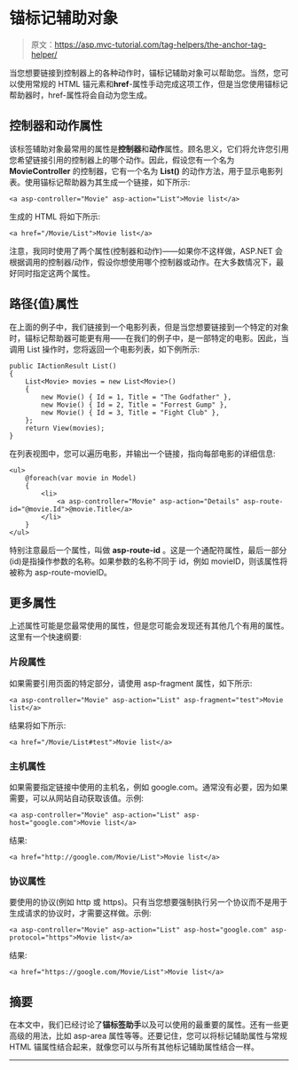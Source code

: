 # 锚标记辅助对象

> 原文：<https://asp.mvc-tutorial.com/tag-helpers/the-anchor-tag-helper/>

当您想要链接到控制器上的各种动作时，锚标记辅助对象可以帮助您。当然，您可以使用常规的 HTML 锚元素和**href**-属性手动完成这项工作，但是当您使用锚标记帮助器时，href-属性将会自动为您生成。

## 控制器和动作属性

该标签辅助对象最常用的属性是**控制器**和**动作**属性。顾名思义，它们将允许您引用您希望链接引用的控制器上的哪个动作。因此，假设您有一个名为 **MovieController** 的控制器，它有一个名为 **List()** 的动作方法，用于显示电影列表。使用锚标记帮助器为其生成一个链接，如下所示:

```
<a asp-controller="Movie" asp-action="List">Movie list</a>
```

生成的 HTML 将如下所示:

```
<a href="/Movie/List">Movie list</a>
```

<input type="hidden" name="IL_IN_ARTICLE">

注意，我同时使用了两个属性(控制器和动作)——如果你不这样做，ASP.NET 会根据调用的控制器/动作，假设你想使用哪个控制器或动作。在大多数情况下，最好同时指定这两个属性。

## 路径{值}属性

在上面的例子中，我们链接到一个电影列表，但是当您想要链接到一个特定的对象时，锚标记帮助器可能更有用——在我们的例子中，是一部特定的电影。因此，当调用 List 操作时，您将返回一个电影列表，如下例所示:

```
public IActionResult List()
{
	List<Movie> movies = new List<Movie>()
	{
		new Movie() { Id = 1, Title = "The Godfather" },
		new Movie() { Id = 2, Title = "Forrest Gump" },
		new Movie() { Id = 3, Title = "Fight Club" },
	};
	return View(movies);
}
```

在列表视图中，您可以遍历电影，并输出一个链接，指向每部电影的详细信息:

```
<ul>
    @foreach(var movie in Model)
    {
        <li>
            <a asp-controller="Movie" asp-action="Details" asp-route-id="@movie.Id">@movie.Title</a>
        </li>
    }
</ul>
```

特别注意最后一个属性，叫做 **asp-route-id** 。这是一个通配符属性，最后一部分(id)是指操作参数的名称。如果参数的名称不同于 id，例如 movieID，则该属性将被称为 asp-route-movieID。

## 更多属性

上述属性可能是您最常使用的属性，但是您可能会发现还有其他几个有用的属性。这里有一个快速纲要:

### 片段属性

如果需要引用页面的特定部分，请使用 asp-fragment 属性，如下所示:

```
<a asp-controller="Movie" asp-action="List" asp-fragment="test">Movie list</a>
```

结果将如下所示:

```
<a href="/Movie/List#test">Movie list</a>
```

### 主机属性

如果需要指定链接中使用的主机名，例如 google.com。通常没有必要，因为如果需要，可以从网站自动获取该值。示例:

```
<a asp-controller="Movie" asp-action="List" asp-host="google.com">Movie list</a>
```

结果:

```
<a href="http://google.com/Movie/List">Movie list</a>
```

### 协议属性

要使用的协议(例如 http 或 https)。只有当您想要强制执行另一个协议而不是用于生成请求的协议时，才需要这样做。示例:

```
<a asp-controller="Movie" asp-action="List" asp-host="google.com" asp-protocol="https">Movie list</a>
```

结果:

```
<a href="https://google.com/Movie/List">Movie list</a>
```

## 摘要

在本文中，我们已经讨论了**锚标签助手**以及可以使用的最重要的属性。还有一些更高级的用法，比如 asp-area 属性等等。还要记住，您可以将标记辅助属性与常规 HTML 锚属性结合起来，就像您可以与所有其他标记辅助属性结合一样。

* * *